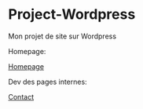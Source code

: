 # Project-Wordpress

Mon projet de site sur Wordpress

Homepage: 

<a href="https://syrowart.wordpress.com/" target='_blank'>Homepage</a>

Dev des pages internes:

<a href="https://syrowart.wordpress.com/contact/" target='_blank'>Contact</a>
